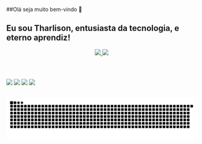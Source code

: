 ##Olá seja muito bem-vindo 👋

## Eu sou Tharlison, entusiasta da tecnologia, e eterno aprendiz!
<div align="center">
  <a href="https://github.com/TharlisonSilva">
  <img height="180em" src="https://github-readme-stats.vercel.app/api?username=tharlisonsilva&show_icons=true&theme=prussian&include_all_commits=true&count_private=true"/>
  <img height="180em" src="https://github-readme-stats.vercel.app/api/top-langs/?username=tharlisonsilva&layout=compact&langs_count=7&theme=prussian"/>
</div>


<div style="display: inline_block">
<!--
 <br>
  <img align="center" alt="t4lles-Js" height="30" width="40" src="https://raw.githubusercontent.com/devicons/devicon/master/icons/javascript/javascript-plain.svg">
  <img align="center" alt="t4lles-Ts" height="30" width="40" src="https://raw.githubusercontent.com/devicons/devicon/master/icons/typescript/typescript-plain.svg">
  <img align="center" alt="t4lles-React" height="30" width="40" src="https://raw.githubusercontent.com/devicons/devicon/master/icons/react/react-original.svg">
  <img align="center" alt="t4lles-HTML" height="30" width="40" src="https://raw.githubusercontent.com/devicons/devicon/master/icons/html5/html5-original.svg">
  <img align="center" alt="t4lles-CSS" height="30" width="40" src="https://raw.githubusercontent.com/devicons/devicon/master/icons/css3/css3-original.svg">
  <img align="center" alt="t4lles-Csharp" height="30" width="40" src="https://raw.githubusercontent.com/devicons/devicon/master/icons/csharp/csharp-original.svg">
  
  <img align="right" alt="t4lles" height="200" style="border-radius:50px;" src="https://i.pinimg.com/originals/3b/8f/2f/3b8f2fea581266a36d3119dba4d9b241.jpg">
-->
 
<div> 

##

<br>

 <a href="https://www.youtube.com/channel/UCvRBbWmzaMABVSBFEL3nNwg" target="_blank"><img src="https://img.shields.io/badge/YouTube-FF0000?style=for-the-badge&logo=youtube&logoColor=white" target="_blank"></a>
  <a href="https://www.instagram.com/talles.pro/" target="_blank"><img src="https://img.shields.io/badge/-Instagram-%23E4405F?style=for-the-badge&logo=instagram&logoColor=white" target="_blank"></a>
  <a href = "mailto:tharlison.pro@gmail.com"><img src="https://img.shields.io/badge/-Gmail-%23333?style=for-the-badge&logo=gmail&logoColor=white" target="_blank"></a>
  <a href="https://www.linkedin.com/in/tharlison-silva-96b603146/" target="_blank"><img src="https://img.shields.io/badge/-LinkedIn-%230077B5?style=for-the-badge&logo=linkedin&logoColor=white" target="_blank"></a> 

##

</div>

![Snake animation](https://github.com/tharlisonsilva/tharlisonsilva/blob/output/github-contribution-grid-snake.svg)
